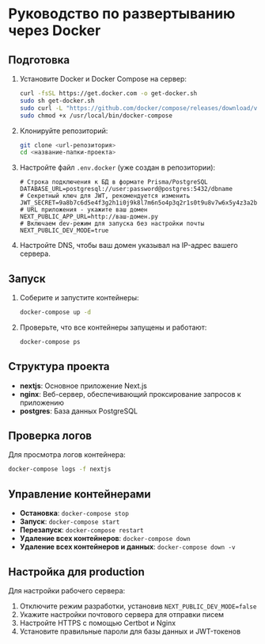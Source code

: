 # Руководство по развертыванию через Docker

## Подготовка

1. Установите Docker и Docker Compose на сервер:

   ```bash
   curl -fsSL https://get.docker.com -o get-docker.sh
   sudo sh get-docker.sh
   sudo curl -L "https://github.com/docker/compose/releases/download/v2.25.0/docker-compose-$(uname -s)-$(uname -m)" -o /usr/local/bin/docker-compose
   sudo chmod +x /usr/local/bin/docker-compose
   ```

2. Клонируйте репозиторий:

   ```bash
   git clone <url-репозитория>
   cd <название-папки-проекта>
   ```

3. Настройте файл `.env.docker` (уже создан в репозитории):

   ```
   # Строка подключения к БД в формате Prisma/PostgreSQL
   DATABASE_URL=postgresql://user:password@postgres:5432/dbname
   # Секретный ключ для JWT, рекомендуется изменить
   JWT_SECRET=9a8b7c6d5e4f3g2h1i0j9k8l7m6n5o4p3q2r1s0t9u8v7w6x5y4z3a2b1c0d
   # URL приложения - укажите ваш домен
   NEXT_PUBLIC_APP_URL=http://ваш-домен.ру
   # Включаем dev-режим для запуска без настройки почты
   NEXT_PUBLIC_DEV_MODE=true
   ```

4. Настройте DNS, чтобы ваш домен указывал на IP-адрес вашего сервера.

## Запуск

1. Соберите и запустите контейнеры:

   ```bash
   docker-compose up -d
   ```

2. Проверьте, что все контейнеры запущены и работают:
   ```bash
   docker-compose ps
   ```

## Структура проекта

- **nextjs**: Основное приложение Next.js
- **nginx**: Веб-сервер, обеспечивающий проксирование запросов к приложению
- **postgres**: База данных PostgreSQL

## Проверка логов

Для просмотра логов контейнера:

```bash
docker-compose logs -f nextjs
```

## Управление контейнерами

- **Остановка**: `docker-compose stop`
- **Запуск**: `docker-compose start`
- **Перезапуск**: `docker-compose restart`
- **Удаление всех контейнеров**: `docker-compose down`
- **Удаление всех контейнеров и данных**: `docker-compose down -v`

## Настройка для production

Для настройки рабочего сервера:

1. Отключите режим разработки, установив `NEXT_PUBLIC_DEV_MODE=false`
2. Укажите настройки почтового сервера для отправки писем
3. Настройте HTTPS с помощью Certbot и Nginx
4. Установите правильные пароли для базы данных и JWT-токенов
